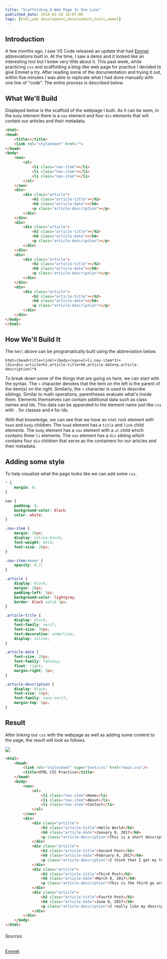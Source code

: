 ```yaml
---
title: "Scaffolding A Web Page In One Line"
published_date: 2018-03-10 16:07:00
tags: [html,web development,development,tools,emmet]
---
```


## Introduction

A few months ago, I saw VS Code released an update that had [Emmet](https://www.emmet.io/) abbreviations built in. At the time, I saw a demo and it looked like an interesting tool but I knew very little about it. This past week, while practicing `css` and scaffolding a blog-like web page for practice I decided to give Emmet a try. After reading some of the documentation and trying it out, within five minutes I was able to replicate what I had done manually with one line of "code". The entire process is described below. 

## What We'll Build

Displayed below is the scaffold of the webpage I built. As it can be seen, in the `body` element there is a `nav` element and four `div` elements that will contain our articles and their metadata.

```html
<html>
<head>
    <title></title>
    <link rel="stylesheet" href="">
</head>
<body>
    <nav>
        <ul>
            <li class="nav-item"></li>
            <li class="nav-item"></li>
            <li class="nav-item"></li>
        </ul>
    </nav>
    <div>
        <div class="article">
            <h2 class="article-title"></h2>
            <h6 class="article-date"></h6>
            <p class="article-description"></p>
        </div>
    </div>
    <div>
        <div class="article">
            <h2 class="article-title"></h2>
            <h6 class="article-date"></h6>
            <p class="article-description"></p>
        </div>
    </div>
    <div>
        <div class="article">
            <h2 class="article-title"></h2>
            <h6 class="article-date"></h6>
            <p class="article-description"></p>
        </div>
    </div>
    <div>
        <div class="article">
            <h2 class="article-title"></h2>
            <h6 class="article-date"></h6>
            <p class="article-description"></p>
        </div>
    </div>
</body>
</html>
```

## How We'll Build It

The `hmtl` above can be programatically built using the abbreviation below.

```text
html>(head>title+link)+(body>(nav>ul>li.nav-item*3)+(div>div.article>h2.article-title+h6.article-date+p.article-description)*4
```

To break down some of the things that are going on here, we can start with the syntax. The `>` character denotes that the item on the left is the parent of the item(s) on the right. Similarly, the `+` character is used to describe siblings. Similar to math operations, parentheses evaluate what's inside them. Elements themselves can contain additional data such as class names and ids. This data can be appended to the element name just like `css` with `.` for classes and `#` for ids. 

With that knowledge, we can see that we have an `html` root element with `head` and `body` children. The `head` element has a `title` and `link` child elements. The `body` element has a `nav` element with a `ul` child which contains three `li` elements. The `nav` element has a `div` sibling which contains four `div` children that serve as the containers for our articles and their metadata.  

## Adding some style

To help visualize what the page looks like we can add some `css`. 

```css
* {
    margin: 0;
}

nav {
    padding: 0;
    background-color: black;
    color: white;
}

.nav-item {
    margin: 20px;
    display: inline-block;
    font-weight: bold;
    font-size: 20px;
}

.nav-item:hover {
    opacity: 0.7;
}

.article {
    display: block;
    margin: 20px;
    padding-left: 5px;
    background-color: lightgray;
    border: black solid 2px;
}

.article-title {
    display: block;
    font-family: serif;
    font-size: 30px;
    text-decoration: underline;
    display: inline;
}

.article-date {
    font-size: 20px;
    font-family: fantasy;
    float: right;
    margin-right: 5px;
}

.article-description {
    display: block;
    font-size: 18px;
    font-family: sans-serif;
    margin-top: 5px;
}
```

## Result

After linking our `css` with the webpage as well as adding some content to the page, the result will look as follows. 

![](/images/scaffold-a-webpage-in-one-line/scaffoldawebpageoneline1.png)


```html
<html>
    <head>
        <link rel="stylesheet" type="text/css" href="main.css"/>
        <title>HTML CSS Practice</title>
    </head>
    <body>
        <nav>
            <ul>
                <li class="nav-item">Home</li>
                <li class="nav-item">About</li>
                <li class="nav-item">Contact</li>
            </ul>
        </nav>
        <div>
            <div class="article">
                <h2 class="article-title">Hello World</h2>
                <h6 class="article-date">January 8, 2017</h6>
                <p class="article-description">This is a short description of my program. There are more things than this.</p>
            </div>
            <div class="article">
                <h2 class="article-title">Second Post</h2>
                <h6 class="article-date">February 8, 2017</h6>
                <p class="article-description">I think that I got my feet wet a little bit. Maybe there are other things that I can write about</p>
            </div>
            <div class="article">
                <h2 class="article-title">Third Post</h2>
                <h6 class="article-date">March 8, 2017</h6>
                <p class="article-description">This is the third go around. I think I got pretty good at this design stuff.</p>
            </div>
            <div class="article">
                <h2 class="article-title">Fourth Post</h2>
                <h6 class="article-date">June 8, 2017</h6>
                <p class="article-description">I really like my description of the things that are happening here and there is another post on the way very soon.</p>
            </div>                        
        </div>
    </body>    
</html>
```

###### Sources
[Emmet](https://www.emmet.io/)

